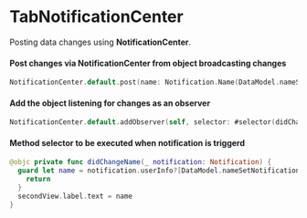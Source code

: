 # TabNotificationCenter

Posting data changes using **NotificationCenter**.

#### Post changes via NotificationCenter from object broadcasting changes
```swift 
NotificationCenter.default.post(name: Notification.Name(DataModel.nameSetNotification), object: nil, userInfo:[DataModel.nameSetNotification:name])
```

#### Add the object listening for changes as an observer
```swift 
NotificationCenter.default.addObserver(self, selector: #selector(didChangeName), name: Notification.Name(DataModel.nameSetNotification), object: nil)
```

#### Method selector to be executed when notification is triggerd 

```swift 
@objc private func didChangeName(_ notification: Notification) {
  guard let name = notification.userInfo?[DataModel.nameSetNotification] as? String else {
    return
  }
  secondView.label.text = name
}
```
